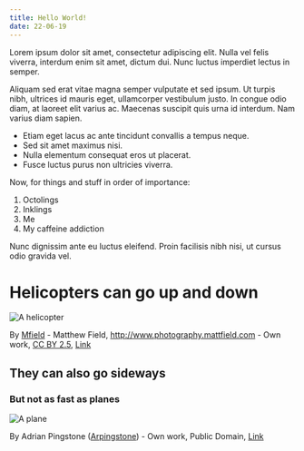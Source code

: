 ```yaml
---
title: Hello World!
date: 22-06-19
---
```


Lorem ipsum dolor sit amet, consectetur adipiscing elit. Nulla vel felis viverra, interdum enim sit amet, dictum dui. Nunc luctus imperdiet lectus in semper.

Aliquam sed erat vitae magna semper vulputate et sed ipsum. Ut turpis nibh, ultrices id mauris eget, ullamcorper vestibulum justo. In congue odio diam, at laoreet elit varius ac. Maecenas suscipit quis urna id interdum. Nam varius diam sapien.

- Etiam eget lacus ac ante tincidunt convallis a tempus neque.
- Sed sit amet maximus nisi.
- Nulla elementum consequat eros ut placerat.
- Fusce luctus purus non ultricies viverra.

Now, for things and stuff in order of importance:

1. Octolings
2. Inklings
3. Me
4. My caffeine addiction

Nunc dignissim ante eu luctus eleifend. Proin facilisis nibh nisi, ut cursus odio gravida vel.

# Helicopters can go up and down

![A helicopter](https://upload.wikimedia.org/wikipedia/commons/7/78/LAPD_Bell_206_Jetranger.jpg)

By <a href="https://en.wikipedia.org/wiki/User:Mfield" class="extiw" title="en:User:Mfield">Mfield</a> - Matthew Field, <a rel="nofollow" class="external free" href="http://www.photography.mattfield.com">http://www.photography.mattfield.com</a> - <span class="int-own-work" lang="en">Own work</span>, <a href="https://creativecommons.org/licenses/by/2.5" title="Creative Commons Attribution 2.5">CC BY 2.5</a>, <a href="https://commons.wikimedia.org/w/index.php?curid=3481646">Link</a>

## They can also go sideways

### But not as fast as planes

![A plane](https://upload.wikimedia.org/wikipedia/commons/f/fc/Tarom.b737-700.yr-bgg.arp.jpg)

By Adrian Pingstone (<a href="//commons.wikimedia.org/wiki/User:Arpingstone" title="User:Arpingstone">Arpingstone</a>) - <span class="int-own-work" lang="en">Own work</span>, Public Domain, <a href="https://commons.wikimedia.org/w/index.php?curid=2688685">Link</a>
